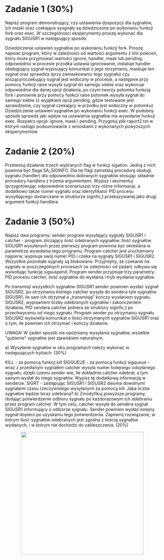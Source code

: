 # Zadanie 1 (30%)
Napisz program demonstrujący, czy ustawienia dyspozycji dla sygnałów, ich maski oraz czekające sysgnały są dziedziczone po wykonaniu funkcji fork oraz exec.
W szczególności eksperymenty proszę wykonać dla sygnału SIGUSR1 w następujący sposób:

Dziedziczenie ustawień sygnałów po wykonaniu funkcji fork. Proszę napisać program, który w zależności od wartości argumentu z linii poleceń, który może przyjmować wartości ignore, handler, mask lub pending, odpowiednio w procesie przodka ustawia ignorowanie, instaluje handler obsługujący sygnał wypisujący komunikat o jego otrzymaniu, maskuje ten sygnał oraz sprawdza (przy zamaskowaniu tego sygnału) czy wiszący/oczekujący sygnał jest widoczny w procesie, a następnie przy pomocy funkcji raise wysyła sygnał do samego siebie oraz wykonuje odpowiednie dla danej opcji działania, po czym tworzy potomka funkcją fork i ponownie przy pomocy funkcji raise potomek wysyła sygnał do samego siebie (z wyjątkiem opcji pending, gdzie testowane jest sprawdzenie, czy sygnał czekający w przodku jest widoczny w potomku).
Dziedziczenie ustawień sygnałów po wykonaniu funkcji exec. W podobny sposób sprawdź jaki wpływ na ustawienia sygnałów ma wywołanie funkcji exec.  Rozpatrz opcje:  ignore, mask i pending.
Przygotuj plik raport2.txt w którym nastąpi podsumowanie z wnioskami z wykonanych powyższych eksperymentów
# Zadanie 2 (20%)
Przetestuj działanie trzech wybranych flag w funkcji sigation. Jedną z nich powinna być flaga SA_SIGINFO. Dla tej flagi zainstaluj procedurę obsługi sygnału (handler) dla odpowiednio dobranych sygnałów stosując składnie procedury handlera z trzema argumentami. Wypisz i skomentuj (przygotowując odpowiednie scenariusze) trzy różne informacje, a dodatkowo także numer sygnału oraz identyfikator PID procesu wysyłającego dostarczane w strukturze siginfo_t przekazywanej jako drugi argument funkcji handlera.

# Zadanie 3 (50%)
Napisz dwa programy: sender program wysyłający sygnały SIGUSR1 i  catcher - program zliczający ilość odebranych sygnałów. Ilość sygnałów SIGUSR1 wysyłanych przez pierwszy program powinna być określana w parametrze wywołania tego programu. Program catcher jest uruchamiany najpierw, wypisuje swój numer PID i czeka na sygnały SIGUSR1 i SIGUSR2. Wszystkie pozostałe sygnały są blokowane. Przyjmijmy, że czekanie na sygnały w poszczególnych procesach (w zależności od zadań) odbywa się wywołując funkcję sigsuspend. Program sender przyjmuje trzy parametry: PID procesu catcher, ilość sygnałów do wysłania i tryb wysłania sygnałów.

Po transmisji wszystkich sygnałów SIGUSR1 sender powinien wysłać sygnał SIGUSR2, po otrzymaniu którego catcher wysyła do sendera tyle sygnałów SIGUSR1, ile sam ich otrzymał a „transmisję” kończy wysłaniem sygnału SIGUSR2, wypisaniem liczby odebranych sygnałów i zakończeniem działania. PID sendera catcher pobiera ze struktury  siginfo_t po przechwyceniu od niego sygnału. Program sender po otrzymaniu sygnału SIGUSR2 wyświetla komunikat o ilości otrzymanych sygnałów SIGUSR1 oraz o tym, ile powinien ich otrzymać i kończy działanie.

UWAGA! W żaden sposób nie opóźniamy wysyłania sygnałów, wszelkie "gubienie" sygnałów jest zjawiskiem naturalnym.

a) Wysyłanie sygnałów w obu programach należy wykonać w następujących trybach: (30%)

KILL - za pomocą funkcji kill
SIGQUEUE - za pomocą funkcji sigqueue - wraz z przesłanym sygnałem catcher wysyła numer kolejnego odsyłanego sygnału, dzięki czemu sender wie, ile dokładnie catcher odebrał, a tym samym wysłał do niego sygnałów. Wypisz tę dodatkową informację w senderze.
SIGRT - zastępując SIGUSR1 i SIGUSR2 dwoma dowolnymi sygnałami czasu rzeczywistego wysyłanymi za pomocą kill. Jaka liczba sygnałów będzie teraz odebrana?
b) Zmodyfikuj powyższe programy, dodając potwierdzenie odbioru sygnału po każdorazowym ich odebraniu przez program catcher. W tym celu, catcher wysyła do sendera sygnał SIGUSR1 informujący o odbiorze sygnału. Sender powinien wysłać kolejny sygnał dopiero po uzyskaniu tego potwierdzenia. Zapewnij rozwiązanie, w którym ilość sygnałów odebranych jest zgodna z ilością sygnałów wysłanych, i w którym nie dochodzi do zakleszczenia. (20%)


<p align="center">
  <img src="https://user-images.githubusercontent.com/74711051/161779807-9cbc1fce-fca1-4dd7-8dcf-b14a3d76ecb2.png" width="400" />
</p>
